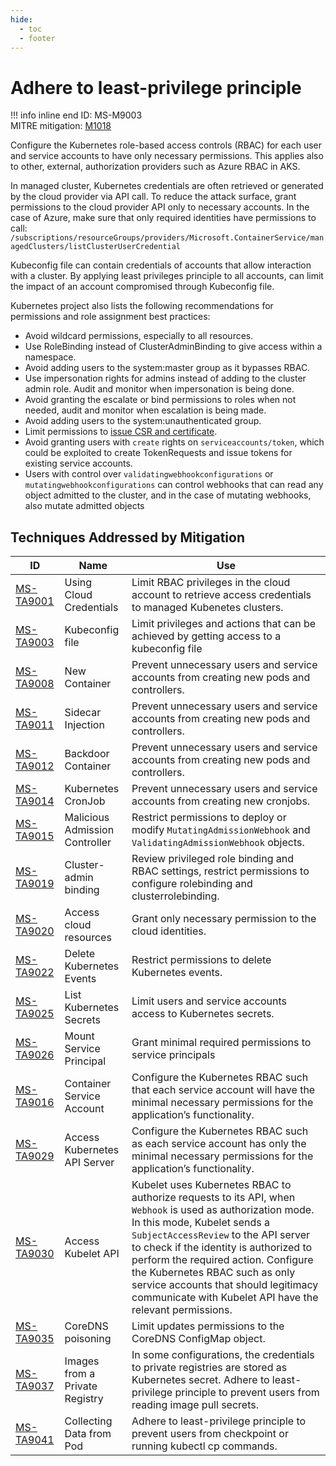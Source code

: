 ```yaml
---
hide:
  - toc
  - footer
---
```


# Adhere to least-privilege principle

!!! info inline end
    ID: MS-M9003<br>
    MITRE mitigation: [M1018](https://attack.mitre.org/mitigations/M1018/)


Configure the Kubernetes role-based access controls (RBAC) for each user and service accounts to have only necessary permissions. This applies also to other, external, authorization providers such as Azure RBAC in AKS.

In managed cluster, Kubernetes credentials are often retrieved or generated by the cloud provider via API call. To reduce the attack surface, grant permissions to the cloud provider API only to necessary accounts. In the case of Azure, make sure that only required identities have permissions to call: `/subscriptions/resourceGroups/providers/Microsoft.ContainerService/managedClusters/listClusterUserCredential`

Kubeconfig file can contain credentials of accounts that allow interaction with a cluster. By applying least privileges principle to all accounts, can limit the impact of an account compromised through Kubeconfig file.

Kubernetes project also lists the following recommendations for permissions and role assignment best practices:

 * Avoid wildcard permissions, especially to all resources.
 * Use RoleBinding instead of ClusterAdminBinding to give access within a namespace.
 * Avoid adding users to the system:master group as it bypasses RBAC.
 * Use impersonation rights for admins instead of adding to the cluster admin role. Audit and monitor when impersonation is being done.
 * Avoid granting the escalate or bind permissions to roles when not needed, audit and monitor when escalation is being made.
 * Avoid adding users to the system:unauthenticated group.
 * Limit permissions to [issue CSR and certificate](https://kubernetes.io/docs/concepts/security/rbac-good-practices/#csrs-and-certificate-issuing).
 * Avoid granting users with `create` rights on `serviceaccounts/token`, which could be exploited to create TokenRequests and issue tokens for existing service accounts.
 * Users with control over `validatingwebhookconfigurations` or `mutatingwebhookconfigurations` can control webhooks that can read any object admitted to the cluster, and in the case of mutating webhooks, also mutate admitted objects


## Techniques Addressed by Mitigation

|ID|Name|Use|
|--|----------|-----------|
|[MS-TA9001](../techniques/Using%20Cloud%20Credentials.md)|Using Cloud Credentials|Limit RBAC privileges in the cloud account to retrieve access credentials to managed Kubenetes clusters.|
|[MS-TA9003](../techniques/Kubeconfig%20file.md)|Kubeconfig file|Limit privileges and actions that can be achieved by getting access to a kubeconfig file|
|[MS-TA9008](../techniques/New%20Container.md)|New Container|Prevent unnecessary users and service accounts from creating new pods and controllers.|
|[MS-TA9011](../techniques/Sidecar%20Injection.md)|Sidecar Injection|Prevent unnecessary users and service accounts from creating new pods and controllers.|
|[MS-TA9012](../techniques/Backdoor%20container.md)|Backdoor Container|Prevent unnecessary users and service accounts from creating new pods and controllers.|
|[MS-TA9014](../techniques/Kubernetes%20CronJob.md)|Kubernetes CronJob|Prevent unnecessary users and service accounts from creating new cronjobs.|
|[MS-TA9015](../techniques/Malicious%20admission%20controller.md)|Malicious Admission Controller|Restrict permissions to deploy or modify `MutatingAdmissionWebhook` and `ValidatingAdmissionWebhook` objects.|
|[MS-TA9019](../techniques/Cluster-admin%20binding.md)|Cluster-admin binding|Review privileged role binding and RBAC settings, restrict permissions to configure rolebinding and clusterrolebinding.|
|[MS-TA9020](../techniques/Access%20cloud%20resources.md)|Access cloud resources|Grant only necessary permission to the cloud identities.|
|[MS-TA9022](../techniques/Delete%20K8S%20events.md)|Delete Kubernetes Events|Restrict permissions to delete Kubernetes events.|
|[MS-TA9025](../techniques/List%20K8S%20secrets.md)|List Kubernetes Secrets|Limit users and service accounts access to Kubernetes secrets.|
|[MS-TA9026](../techniques/Mount%20service%20principal.md)|Mount Service Principal|Grant minimal required permissions to service principals|
|[MS-TA9016](../techniques/container%20service%20account.md)|Container Service Account|Configure the Kubernetes RBAC such that each service account will have the minimal necessary permissions for the application’s functionality.|
|[MS-TA9029](../techniques/Access%20the%20K8S%20API%20server.md)|Access Kubernetes API Server|Configure the Kubernetes RBAC such as each service account has only the minimal necessary permissions for the application’s functionality.|
|[MS-TA9030](../techniques/Access%20Kubelet%20API.md)|Access Kubelet API|Kubelet uses Kubernetes RBAC to authorize requests to its API, when `Webhook` is used as authorization mode. In this mode, Kubelet sends a `SubjectAccessReview` to the API server to check if the identity is authorized to perform the required action. Configure the Kubernetes RBAC such as only service accounts that should legitimacy communicate with Kubelet API have the relevant permissions.|
|[MS-TA9035](../techniques/CoreDNS%20poisoning.md)|CoreDNS poisoning|Limit updates permissions to the CoreDNS ConfigMap object.|
|[MS-TA9037](../techniques/images%20from%20a%20private%20registry.md)|Images from a Private Registry|In some configurations, the credentials to private registries are stored as Kubernetes secret. Adhere to least-privilege principle to prevent users from reading image pull secrets.|
|[MS-TA9041](../techniques/Collecting%20Data%20from%20Pod.md)|Collecting Data from Pod|Adhere to least-privilege principle to prevent users from checkpoint or running kubectl cp commands.|